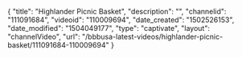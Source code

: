 {
    "title": "Highlander Picnic Basket",
    "description": "",
    "channelid": "111091684",
    "videoid": "110009694",
    "date_created": "1502526153",
    "date_modified": "1504049177",
    "type": "captivate",
    "layout": "channelVideo",
    "url": "\/bbbusa-latest-videos\/highlander-picnic-basket\/111091684-110009694"
}